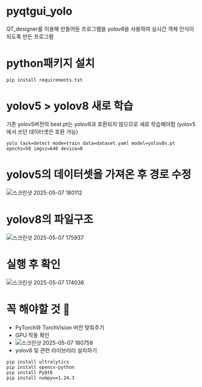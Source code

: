 # pyqtgui_yolo
QT_designer를 이용해 만들어둔 프로그램을 yolov8을 사용하여 실시간 객체 인식이 되도록 만든 프로그램

# python패키지 설치
```
pip install requirements.txt
```
# yolov5 > yolov8 새로 학습
기존 yolov5버전의 best.pt는 yolov8과 호환되지 않으므로 새로 학습해야함
(yolov5에서 쓰던 데이터셋은 호환 가능)
```
yolo task=detect mode=train data=dataset.yaml model=yolov8n.pt epochs=50 imgsz=640 device=0
```
# yolov5의 데이터셋을 가져온 후 경로 수정
![스크린샷 2025-05-07 180112](https://github.com/user-attachments/assets/838d915b-a5f9-400d-8333-99120caf3d6b)

# yolov8의 파일구조
![스크린샷 2025-05-07 175937](https://github.com/user-attachments/assets/99793bf9-3ee2-4cf6-a67c-98964dd40627)
# 실행 후 확인
![스크린샷 2025-05-07 174036](https://github.com/user-attachments/assets/201172d2-6318-4a00-b654-8c930d783694)


# 꼭 해야할 것 🙌
- PyTorch와 TorchVision 버전 맞춰주기
- GPU 작동 확인
- ![스크린샷 2025-05-07 180758](https://github.com/user-attachments/assets/feb47bf1-7d26-43cf-8bdb-cba6bc2bbc1d)
- yolov8 및 관련 라이브러리 설치하기
```
pip install ultralytics
pip install opencv-python
pip install PyQt6
pip install numpy==1.24.3
```
